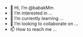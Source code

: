 - 👋 Hi, I’m @babakMm
- 👀 I’m interested in ...
- 🌱 I’m currently learning ...
- 💞️ I’m looking to collaborate on ...
- 📫 How to reach me ...

<!---
babakMm/babakMm is a ✨ special ✨ repository because its `README.md` (this file) appears on your GitHub profile.
You can click the Preview link to take a look at your changes.
--->
